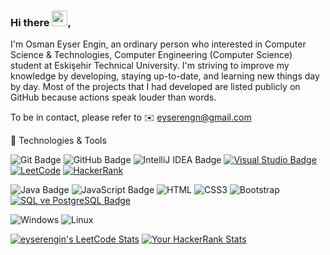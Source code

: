 ### Hi there <img src="https://media.giphy.com/media/hvRJCLFzcasrR4ia7z/giphy.gif" width="25" height="25"></a>,

I'm Osman Eyser Engin, an ordinary person who interested in Computer Science & Technologies, Computer Engineering (Computer Science) student at Eskişehir Technical University. I'm striving to improve my knowledge by developing, staying up-to-date, and learning new things day by day. Most of the projects that I had developed are listed publicly on GitHub because actions speak louder than words.

To be in contact, please refer to ✉️ eyserengn@gmail.com

  <summary>🚀 Technologies & Tools</summary>

  ![Git Badge](https://img.shields.io/badge/-Git-F05032?style=flat-square&logo=git&logoColor=white)
  ![GitHub Badge](https://img.shields.io/badge/-GitHub-181717?style=flat-square&logo=github&logoColor=white)
  ![IntelliJ IDEA Badge](https://img.shields.io/badge/-IntelliJ%20IDEA-000000?style=flat-square&logo=intellij-idea&logoColor=white)
  [![Visual Studio Badge](https://img.shields.io/badge/-Visual%20Studio-5C2D91?style=for-the-square&logo=visual%20studio&logoColor=white)](https://visualstudio.microsoft.com)
  [![LeetCode](https://img.shields.io/badge/LeetCode-02569B?style=flat-square&logo=LeetCode&logoColor=white)](https://leetcode.com/[eyserengin]/)
  [![HackerRank](https://img.shields.io/badge/HackerRank-2EC866?style=flat-square&logo=hackerrank&logoColor=white)](https://www.hackerrank.com/[osmaneyserengin])


   
  ![Java Badge](https://img.shields.io/badge/-Java-007396?style=flat-square&logo=java&logoColor=white)
  ![JavaScript Badge](https://img.shields.io/badge/-JavaScript-F7DF1E?style=flat-square&logo=javascript&logoColor=black)
  ![HTML](https://img.shields.io/badge/HTML5-E34F26?style=flat-square&logo=html5&logoColor=white)
  ![CSS3](https://img.shields.io/badge/CSS3-1572B6?style=flat-square&logo=css3&logoColor=white)
  ![Bootstrap](https://img.shields.io/badge/Bootstrap-563D7C?style=flat-square&logo=bootstrap&logoColor=white)
  [![SQL ve PostgreSQL Badge](https://img.shields.io/badge/-SQL%20%7C%20PostgreSQL-336791?style=for-the-square&logo=postgresql&logoColor=white)](https://www.postgresql.org)


  
  ![Windows](https://img.shields.io/badge/Windows-black?style=flat-square&logo=windows)
  ![Linux](https://img.shields.io/badge/Linux-black?style=flat-square&logo=linux)
  


  [![eyserengin's LeetCode Stats](https://leetcode-stats.vercel.app/api?username=eyserengin&theme=Raspberry)](https://github.com/JeremyTsaii/leetcode-stats)
  [![Your HackerRank Stats](https://hrcdn.net/community-frontend/assets/brand/logo-new-white-green-a5cb28f0ae.svg)](https://www.hackerrank.com/osmaneyserengin)
